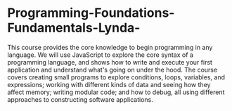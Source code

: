 # Programming-Foundations-Fundamentals-Lynda-
This course provides the core knowledge to begin programming in any language. We will use JavaScript to explore the core syntax of a programming language, and shows how to write and execute your first application and understand what's going on under the hood. The course covers creating small programs to explore conditions, loops, variables, and expressions; working with different kinds of data and seeing how they affect memory; writing modular code; and how to debug, all using different approaches to constructing software applications.
